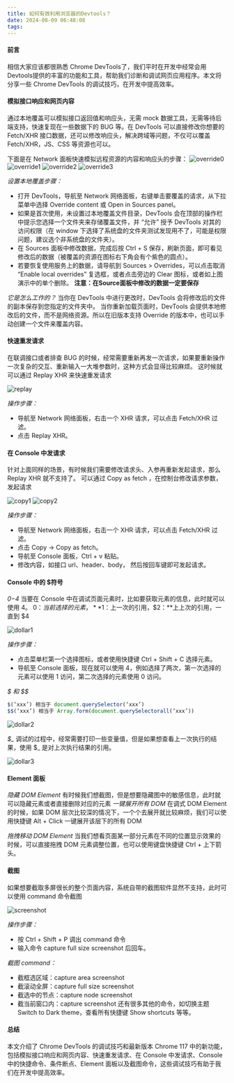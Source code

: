 ```yaml
---
title: 如何有效利用浏览器的Devtools？
date: 2024-08-09 06:48:08
tags:
---
```


#### 前言

相信大家应该都很熟悉 Chrome DevTools了，我们平时在开发中经常会用Devtools提供的丰富的功能和工具，帮助我们诊断和调试网页应用程序。本文将分享一些 Chrome DevTools 的调试技巧，在开发中提高效率。


#### 模拟接口响应和网页内容

通过本地覆盖可以模拟接口返回值和响应头，无需 mock 数据工具，无需等待后端支持，快速复现在一些数据下的 BUG 等。在 DevTools 可以直接修改你想要的 Fetch/XHR 接口数据，还可以修改响应头，解决跨域等问题，不仅可以覆盖 Fetch/XHR，JS、CSS 等资源也可以。

下面是在 Network 面板快速模拟远程资源的内容和响应头的步骤：
![override0](override0.png)
![override1](override1.png)
![override2](override2.png)
![override3](override3.png)

*设置本地覆盖步骤：*
- 打开 DevTools，导航至 Network 网络面板，右键单击要覆盖的请求，从下拉菜单中选择 Override content 或 Open in Sources panel。
- 如果是首次使用，未设置过本地覆盖文件目录，DevTools 会在顶部的操作栏中提示您选择一个文件夹来存储覆盖文件，并 “允许” 授予 DevTools 对其的访问权限（在 window 下选择了系统盘的文件夹测试发现用不了，可能是权限问题，建议选个非系统盘的文件夹）。
- 在 Sources 面板中修改数据，完成后按 Ctrl + S 保存，刷新页面，即可看见修改后的数据（被覆盖的资源在图标右下角会有个紫色的圆点）。
- 若要恢复使用服务上的数据，请导航到 Sources > Overrides，可以点击取消 “Enable local overrides” 复选框，或者点击旁边的 Clear 图标，或者如上图演示中的单个删除。
**注意：在Source面板中修改的数据一定要保存**

*它是怎么工作的？*
当你在 DevTools 中进行更改时，DevTools 会将修改后的文件的副本保存到您指定的文件夹中。
当你重新加载页面时，DevTools 会提供本地修改后的文件，而不是网络资源。所以在旧版本支持 Override 的版本中，也可以手动创建一个文件来覆盖内容。


#### 快速重发请求
在联调接口或者排查 BUG 的时候，经常需要重新再发一次请求，如果要重新操作一次复杂的交互、重新输入一大堆参数时，这种方式会显得比较麻烦。
这时候就可以通过 Replay XHR 来快速重发请求

![replay](replay.png)

*操作步骤：*
- 导航至 Network 网络面板，右击一个 XHR 请求，可以点击 Fetch/XHR 过滤。
- 点击 Replay XHR。


#### 在 Console 中发请求
针对上面同样的场景，有时候我们需要修改请求头、入参再重新发起请求，那么 Replay XHR 就不支持了。
可以通过 Copy as fetch ，在控制台修改请求参数，发起请求

![copy1](copy1.png)
![copy2](copy2.png)

*操作步骤：*
- 导航至 Network 网络面板，右击一个 XHR 请求，可以点击 Fetch/XHR 过滤。
- 点击 Copy -> Copy as fetch。
- 导航至 Console 面板，Ctrl + v 粘贴。
- 修改内容，如接口 url、header、body， 然后按回车键即可发起请求。



#### Console 中的 $符号
*$0-$4*
当要在 Console 中在调试页面元素时，比如要获取元素的信息，此时就可以使用 4。
$0：当前选择的元素 ，**$1：上一次的引用，$2：**上上次的引用，一直到 $4

![dollar1](dollar1.png)

*操作步骤：*
- 点击菜单栏第一个选择图标，或者使用快捷键 Ctrl + Shift + C 选择元素。
- 导航至 Console 面板，现在就可以使用 4，例如选择了两次，第一次选择的元素可以使用 1 访问，第二次选择的元素使用 0 访问。

*$ 和 $$*
```js
$(‘xxx’) 相当于 document.querySelector(‘xxx’)  
$$(‘xxx’) 相当于 Array.form(document.querySelectorall(‘xxx’))
```

![dollar2](dollar2.png)

*$_*
调试的过程中，经常需要打印一些变量值，但是如果想查看上一次执行的结果，使用 $_ 是对上次执行结果的引用。

![dollar3](dollar3.png)


#### Element 面板
*隐藏 DOM Element*
有时候我们想截图，但是想要隐藏图中的敏感信息，此时就可以隐藏元素或者直接删除对应的元素
*一键展开所有 DOM*
在调式 DOM Element 的时候，如果 DOM 层次比较深的情况下，一个个去展开就比较麻烦，我们可以使用快捷键 Alt + Click 一键展开该层下的所有 DOM

*拖拽移动 DOM Element*
当我们想看页面某一部分元素在不同的位置显示效果的时候，可以直接拖拽 DOM 元素调整位置，也可以使用键盘快捷键 Ctrl + 上下箭头。


#### 截图

如果想要截取多屏很长的整个页面内容，系统自带的截图软件显然不支持，此时可以使用 command 命令截图

![screenshot](screenshot.png)

*操作步骤：*
- 按 Ctrl + Shift + P 调出 command 命令
- 输入命令 capture full size screenshot 后回车。

*截图 command：*
- 截框选区域：capture area screenshot
- 截滚动全屏：capture full size screenshot
- 截选中的节点：capture node screenshot
- 截当前窗口内：capture screenshot
还有很多其他的命令，如切换主题 Switch to Dark theme，查看所有快捷键 Show shortcuts 等等。


#### 总结
本文介绍了 Chrome DevTools 的调试技巧和最新版本 Chrome 117 中的新功能，包括模拟接口响应和网页内容、快速重发请求、在 Console 中发请求、Console 中的快捷命令、条件断点、Element 面板以及截图命令，这些调试技巧有助于我们在开发中提高效率。

